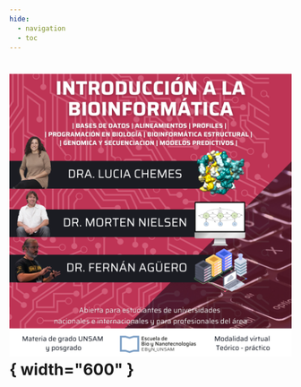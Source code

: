 ```yaml
---
hide:
  - navigation
  - toc
---
```


# ![Banner](img/banner_magentaverse.png){ width="600" }

<!-- # ![Banner](img/banner.png){ width="600" } -->
